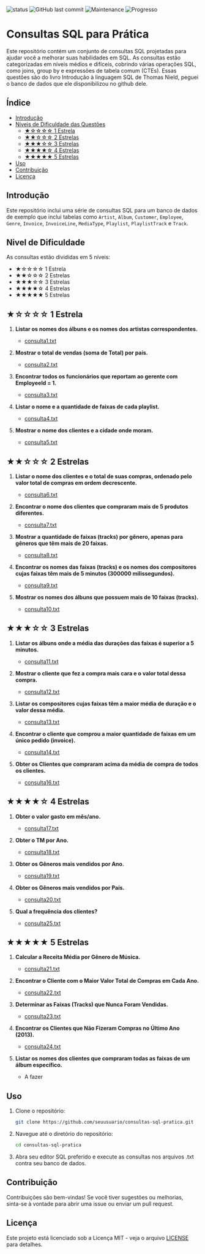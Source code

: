 
![status](https://img.shields.io/badge/status-em%20progresso-yellow) ![GitHub last commit](https://img.shields.io/github/last-commit/silvaaraujo98/estudando_sql_albuns)
![Maintenance](https://img.shields.io/maintenance/yes/2024) ![Progresso](https://img.shields.io/badge/progresso-96%25-green)

# Consultas SQL para Prática

Este repositório contém um conjunto de consultas SQL projetadas para ajudar você a melhorar suas habilidades em SQL. As consultas estão categorizadas em níveis médios e difíceis, cobrindo várias operações SQL, como joins, group by e expressões de tabela comum (CTEs). Essas questões são do livro Introdução à linguagem SQL de Thomas Nield, peguei o banco de dados que ele disponibilizou no github dele.

## Índice

- [Introdução](#introdução)
- [Níveis de Dificuldade das Questões](#níveis-de-dificuldade-das-questões)
  - [★☆☆☆☆ 1 Estrela](#1-estrela)
  - [★★☆☆☆ 2 Estrelas](#2-estrelas)
  - [★★★☆☆ 3 Estrelas](#3-estrelas)
  - [★★★★☆ 4 Estrelas](#4-estrelas)
  - [★★★★★ 5 Estrelas](#5-estrelas)
- [Uso](#uso)
- [Contribuição](#contribuição)
- [Licença](#licença)

## Introdução

Este repositório inclui uma série de consultas SQL para um banco de dados de exemplo que inclui tabelas como `Artist`, `Album`, `Customer`, `Employee`, `Genre`, `Invoice`, `InvoiceLine`, `MediaType`, `Playlist`, `PlaylistTrack` e `Track`.

## Nivel de Dificuldade
As consultas estão divididas em 5 níveis:
- ★☆☆☆☆ 1 Estrela
- ★★☆☆☆ 2 Estrelas
- ★★★☆☆ 3 Estrelas
- ★★★★☆ 4 Estrelas
- ★★★★★ 5 Estrelas
## ★☆☆☆☆ 1 Estrela

1. **Listar os nomes dos álbuns e os nomes dos artistas correspondentes.**
   - [consulta1.txt](queries/consulta1.txt)

2. **Mostrar o total de vendas (soma de Total) por país.**
   - [consulta2.txt](queries/consulta2.txt)

3. **Encontrar todos os funcionários que reportam ao gerente com EmployeeId = 1.**
   - [consulta3.txt](queries/consulta3.txt)

4. **Listar o nome e a quantidade de faixas de cada playlist.**
   - [consulta4.txt](queries/consulta4.txt)

5. **Mostrar o nome dos clientes e a cidade onde moram.**
   - [consulta5.txt](queries/consulta5.txt)

## ★★☆☆☆ 2 Estrelas

1. **Listar o nome dos clientes e o total de suas compras, ordenado pelo valor total de compras em ordem decrescente.**
   - [consulta6.txt](queries/consulta6.txt)

2. **Encontrar o nome dos clientes que compraram mais de 5 produtos diferentes.**
   - [consulta7.txt](queries/consulta7.txt)

3. **Mostrar a quantidade de faixas (tracks) por gênero, apenas para gêneros que têm mais de 20 faixas.**
   - [consulta8.txt](queries/consulta8.txt)

4. **Encontrar os nomes das faixas (tracks) e os nomes dos compositores cujas faixas têm mais de 5 minutos (300000 milissegundos).**
   - [consulta9.txt](queries/consulta9.txt)

5. **Mostrar os nomes dos álbuns que possuem mais de 10 faixas (tracks).**
   - [consulta10.txt](queries/consulta10.txt)

## ★★★☆☆ 3 Estrelas

1. **Listar os álbuns onde a média das durações das faixas é superior a 5 minutos.**
   - [consulta11.txt](queries/consulta11.txt)
     
2. **Mostrar o cliente que fez a compra mais cara e o valor total dessa compra.**
   - [consulta12.txt](queries/consulta12.txt)
     
3. **Listar os compositores cujas faixas têm a maior média de duração e o valor dessa média.**
   - [consulta13.txt](queries/consulta13.txt)
     
4. **Encontrar o cliente que comprou a maior quantidade de faixas em um único pedido (invoice).**
   - [consulta14.txt](queries/consulta14.txt)
     
5. **Obter os Clientes que compraram acima da média de compra de todos os clientes.**
   - [consulta16.txt](queries/consulta16.txt)
     
## ★★★★☆ 4 Estrelas

1. **Obter o valor gasto em mês/ano.**
   - [consulta17.txt](queries/consulta17.txt)
     
2. **Obter o TM por Ano.**
   - [consulta18.txt](queries/consulta18.txt)
     
3. **Obter os Gêneros mais vendidos por Ano.**
   - [consulta19.txt](queries/consulta19.txt)
     
4. **Obter os Gêneros mais vendidos por País.**
   - [consulta20.txt](queries/consulta20.txt)
     
5. **Qual a frequência dos clientes?**
   -  [consulta25.txt](queries/consulta25.txt)

## ★★★★★ 5 Estrelas

1. **Calcular a Receita Média por Gênero de Música.**
   -  [consulta21.txt](queries/consulta21.txt)
     
2. **Encontrar o Cliente com o Maior Valor Total de Compras em Cada Ano.**
   -  [consulta22.txt](queries/consulta22.txt)
     
3. **Determinar as Faixas (Tracks) que Nunca Foram Vendidas.**
   -  [consulta23.txt](queries/consulta23.txt)
     
4. **Encontrar os Clientes que Não Fizeram Compras no Último Ano (2013).**
   - [consulta24.txt](queries/consulta24.txt)
     
5. **Listar os nomes dos clientes que compraram todas as faixas de um álbum específico.**
   - A fazer
     
## Uso

1. Clone o repositório:
    ```sh
    git clone https://github.com/seuusuario/consultas-sql-pratica.git
    ```
2. Navegue até o diretório do repositório:
    ```sh
    cd consultas-sql-pratica
    ```
3. Abra seu editor SQL preferido e execute as consultas nos arquivos .txt contra seu banco de dados.

## Contribuição

Contribuições são bem-vindas! Se você tiver sugestões ou melhorias, sinta-se à vontade para abrir uma issue ou enviar um pull request.

## Licença

Este projeto está licenciado sob a Licença MIT - veja o arquivo [LICENSE](LICENSE) para detalhes.
